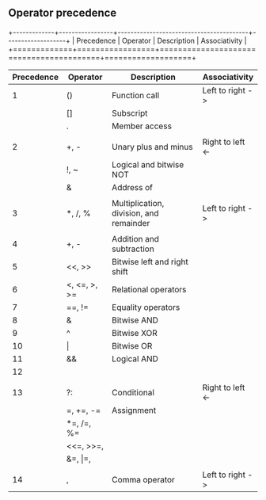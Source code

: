 
 ## Operator precedence

+-------------+-----------------+-----------------------------------------+-------------------+
| Precedence  | Operator        | Description                             | Associativity     |
+=============+=================+=========================================+===================+

| Precedence  | Operator        | Description                             | Associativity     |
| ----------- | --------------- | --------------------------------------- | ----------------- |
| 1           | ()              | Function call                           | Left to right  -> |
|             | \[\]            | Subscript                               |                   |
|             | .               | Member access                           |                   |
|             |                 |                                         |                   |
| 2           | +, -            | Unary plus and minus                    | Right to left <-  |
|             | !, ~            | Logical and bitwise NOT                 |                   |
|             | &               | Address of                              |                   |
|             |                 |                                         |                   |
| 3           | \*, /, %        | Multiplication, division, and remainder | Left to right ->  |
|             |                 |                                         |                   |
| 4           | +, -            | Addition and subtraction                |                   |
| 5           | \<\<, \>\>      | Bitwise left and right shift            |                   |
| 6           | <, <=, >, >=    | Relational operators                    |                   |
| 7           | ==, !=          | Equality operators                      |                   |
| 8           | &               | Bitwise AND                             |                   |
| 9           | ^               | Bitwise XOR                             |                   |
| 10          | \|              | Bitwise OR                              |                   |
| 11          | &&              | Logical AND                             |                   |
| 12          | ||              | Logical OR                              |                   |
|             |                 |                                         |                   |
|13           | ?:              | Conditional                             | Right to left <-  |
|             | =, +=, -=       | Assignment                              |                   |
|             | *=, /=, %=      |                                         |                   |
|             | <<=, >>=,       |                                         |                   |
|             | &=, \|=,        |                                         |                   |
|             |                 |                                         |                   |
| 14          | ,               | Comma operator                          | Left to right ->  |

